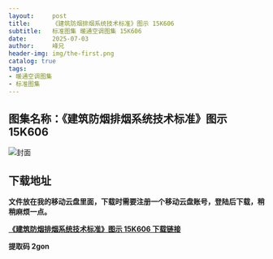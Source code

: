 ```yaml
---
layout:     post
title:      《建筑防烟排烟系统技术标准》图示 15K606
subtitle:   标准图集 暖通空调图集 15K606
date:       2025-07-03
author:     峰兄
header-img: img/the-first.png
catalog: true
tags:
- 暖通空调图集
- 标准图集
---
```

## 图集名称：《建筑防烟排烟系统技术标准》图示 15K606
![封面](https://pic1.imgdb.cn/item/686741f258cb8da5c88e97e1.jpg)


## 下载地址 ##
**文件放在我的移动云盘里面，下载时需要注册一个移动云盘账号，登陆后下载，稍稍麻烦一点。**  
  
[**《建筑防烟排烟系统技术标准》图示 15K606 下载链接**](https://caiyun.139.com/w/i/2nQQWxZ6gd8vt)


**提取码 2gon**

